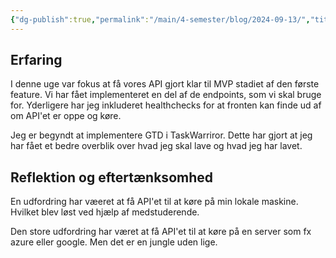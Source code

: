 ```yaml
---
{"dg-publish":true,"permalink":"/main/4-semester/blog/2024-09-13/","title":"Fre. d. 13. Sep","created":"2024-09-13T12:16:39.478+02:00"}
---
```



## Erfaring

I denne uge var fokus at få vores API gjort klar til MVP stadiet af den første
feature. Vi har fået implementeret en del af de endpoints, som vi skal bruge
for. Yderligere har jeg inkluderet healthchecks for at fronten kan finde ud af
om API'et er oppe og køre.

Jeg er begyndt at implementere GTD i TaskWarriror. Dette har gjort at jeg har
fået et bedre overblik over hvad jeg skal lave og hvad jeg har lavet.

## Reflektion og eftertænksomhed

En udfordring har væeret at få API'et til at køre på min lokale maskine. Hvilket
blev løst ved hjælp af medstuderende.

Den store  udfordring har været at få API'et til at køre på en server som fx
azure eller google. Men det er en jungle uden lige.
